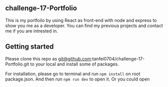 ## challenge-17-Portfolio
This is my portfoilo by using React as front-end with node and express to show you me as a developer. You can find my previous projects and contact me if you are intrested in. 

## Getting started
Please clone this repo as git@github.com:tanfei0704/challenge-17-Portfolio.git to your local  and install some of packages.

For installation, please go to terminal and run `npm install` on root package.json. And then run `npm run dev` to open it. Or you could open 


